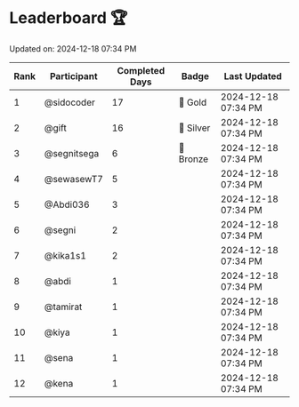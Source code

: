 # Leaderboard 🏆

Updated on: 2024-12-18 07:34 PM

| Rank | Participant       | Completed Days | Badge      | Last Updated         |
|------|-------------------|----------------|------------|----------------------|
| 1    | @sidocoder        | 17             | 🏅 Gold     | 2024-12-18 07:34 PM |
| 2    | @gift             | 16             | 🥈 Silver   | 2024-12-18 07:34 PM |
| 3    | @segnitsega       | 6              | 🥉 Bronze   | 2024-12-18 07:34 PM |
| 4    | @sewasewT7        | 5              |            | 2024-12-18 07:34 PM |
| 5    | @Abdi036          | 3              |            | 2024-12-18 07:34 PM |
| 6    | @segni            | 2              |            | 2024-12-18 07:34 PM |
| 7    | @kika1s1          | 2              |            | 2024-12-18 07:34 PM |
| 8    | @abdi             | 1              |            | 2024-12-18 07:34 PM |
| 9    | @tamirat          | 1              |            | 2024-12-18 07:34 PM |
| 10   | @kiya             | 1              |            | 2024-12-18 07:34 PM |
| 11   | @sena             | 1              |            | 2024-12-18 07:34 PM |
| 12   | @kena             | 1              |            | 2024-12-18 07:34 PM |
